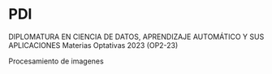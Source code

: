 # PDI
DIPLOMATURA EN CIENCIA DE DATOS, APRENDIZAJE AUTOMÁTICO Y SUS APLICACIONES
Materias Optativas 2023 (OP2-23)

Procesamiento de imagenes 
